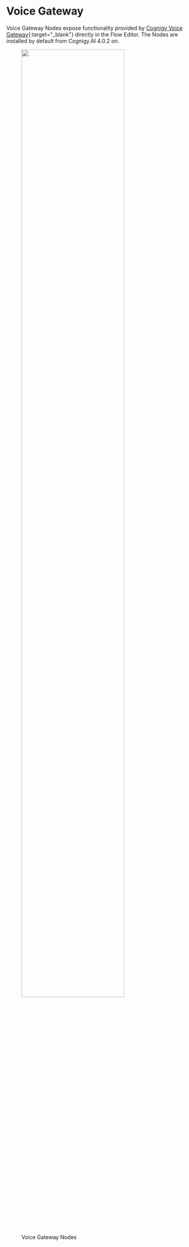 # Voice Gateway

Voice Gateway Nodes expose functionality provided by [Cognigy Voice Gateway](https://www.cognigy.com/products/voice-gateway){:target="_blank"} directly in the Flow Editor. The Nodes are installed by default from Cognigy.AI 4.0.2 on.

<figure>
  <img class="image-center" src="{{config.site_url}}ai/flow-nodes/images/d861503-vgnodes.JPG" width="80%" />
  <figcaption>Voice Gateway Nodes</figcaption>
</figure>